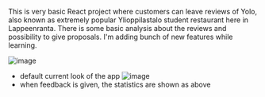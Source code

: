 This is very basic React project where customers can leave reviews of Yolo, also known as extremely popular Ylioppilastalo student restaurant here in Lappeenranta. There is some basic analysis about the reviews and possibility to give proposals. I'm adding bunch of new features while learning.

![image](https://github.com/antti-kuru/Yolo/assets/128390200/2d25edc8-6c03-4d63-b35f-c72c031ad5aa)
- default current look of the app
![image](https://github.com/antti-kuru/Yolo/assets/128390200/f5bb3403-bbba-408d-9d42-cbd04b768939)
- when feedback is given, the statistics are shown as above
